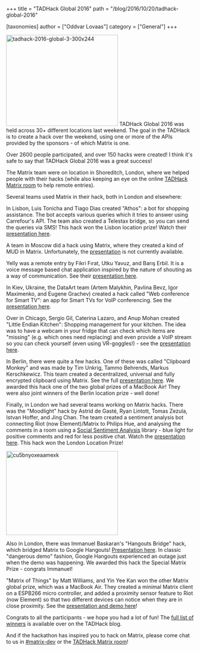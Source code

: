 +++
title = "TADHack Global 2016"
path = "/blog/2016/10/20/tadhack-global-2016"

[taxonomies]
author = ["Oddvar Lovaas"]
category = ["General"]
+++

<img src="/blog/wp-content/uploads/2016/10/TADHack-2016-Global-3-300x244.png" alt="tadhack-2016-global-3-300x244" width="300" height="244" class="alignleft size-full wp-image-1796" />
TADHack Global 2016 was held across 30+ different locations last weekend. The goal in the TADHack is to create a hack over the weekend, using one or more of the APIs provided by the sponsors - of which Matrix is one. 

Over 2600 people participated, and over 150 hacks were created! I think it's safe to say that TADHack Global 2016 was a great success!

The Matrix team were on location in Shoreditch, London, where we helped people with their hacks (while also keeping an eye on the online <a href="https://matrix.to/#/#tadhack-tadmentor-matrix:matrix.org">TADHack Matrix room</a> to help remote entries). 


Several teams used Matrix in their hack, both in London and elsewhere:

In Lisbon, Luis Tonicha and Tiago Dias created "Athos": a bot for shopping assistance. The bot accepts various queries which it tries to answer using Carrefour's API. The team also created a Telestax bridge, so you can send the queries via SMS! This hack won the Lisbon location prize! Watch their <a href="https://www.youtube.com/watch?v=sskei22iquQ&t=7m20s">presentation here</a>.

A team in Moscow did a hack using Matrix, where they created a kind of MUD in Matrix. Unfortunately, the <a href="https://www.youtube.com/watch?v=i0Y7VmeWX5c&t=3h40m20s">presentation</a> is not currently available.

Yelly was a remote entry by Fikri Fırat, Utku Yavuz, and Barış Erbil. It is a voice message based chat application inspired by the nature of shouting as a way of communication. See their <a href="https://youtu.be/Q7ePIZ3Y5hg">presentation here</a>.

In Kiev, Ukraine, the DataArt team (Artem Malykhin, Pavlina Bevz, Igor Maximenko, and Eugene Grachev) created a hack called "Web conference for Smart TV": an app for Smart TVs for VoIP conferencing. See the <a href="https://www.youtube.com/watch?v=EK1DwvRvdd4&t=13m50s">presentation here</a>.

Over in Chicago, Sergio Gil, Caterina Lazaro, and Anup Mohan created "Little Endian Kitchen": Shopping management for your kitchen. The idea was to have a webcam in your fridge that can check which items are "missing" (e.g. which ones need replacing) and even provide a VoIP stream so you can check yourself (even using VR-goggles!) - see the <a href="https://www.youtube.com/watch?v=CiIiO6vs_So&t=32m46s">presentation here</a>.

In Berlin, there were quite a few hacks. One of these was called "Clipboard Monkey" and was made by Tim Unkrig, Tammo Behrends, Markus Kerschkewicz. This team created a decentralized, universal and fully encrypted clipboard using Matrix. See the full <a href="https://www.youtube.com/watch?v=nrconLsom00&t=20m20s">presentation here</a>. We awarded this hack one of the two global prizes of a MacBook Air! They were also joint winners of the Berlin location prize - well done!

Finally, in London we had several teams working on Matrix hacks. There was the "Moodlight" hack by Astrid de Gasté, Ryan Lintott, Tomas Zezula, Istvan Hoffer, and Jing Chan. The team created a sentiment analysis bot connecting Riot (now Element)/Matrix to Philips Hue, and analysing the comments in a room using a <a href="https://algorithmia.com/algorithms/nlp/SocialSentimentAnalysis">Social Sentiment Analysis</a> library - blue light for positive comments and red for less positive chat. Watch the <a href="https://www.youtube.com/watch?v=X41RbOKTrbE&t=29m">presentation here</a>. This hack won the London Location Prize!

<img src="/blog/wp-content/uploads/2016/10/Cu5BNyoXEAAmexk-300x225.jpg" alt="cu5bnyoxeaamexk" width="300" height="225" class="alignleft size-medium wp-image-1794" />

Also in London, there was Immanuel Baskaran's "Hangouts Bridge" hack, which bridged Matrix to Google Hangouts! <a href="https://www.youtube.com/watch?v=X41RbOKTrbE&t=17m31s">Presentation here</a>. In classic "dangerous demo" fashion, Google Hangouts experienced an outage just when the demo was happening. We awarded this hack the Special Matrix Prize - congrats Immanuel!

"Matrix of Things" by Matt Williams, and Yin Yee Kan won the other Matrix global prize, which was a MacBook Air. They created a minimal Matrix client on a ESPB266 micro controller, and added a proximity sensor feature to Riot (now Element) so that two different devices can notice when they are in close proximity. See the <a href="https://www.youtube.com/watch?v=X41RbOKTrbE&t=11m30s">presentation and demo here</a>!

Congrats to all the participants - we hope you had a lot of fun! The <a href="http://blog.tadhack.com/2016/10/16/tadhack-2016-winners/">full list of winners</a> is available over on the TADHack blog.

And if the hackathon has inspired you to hack on Matrix, please come chat to us in <a href="https://matrix.to/#/#matrix-dev:matrix.org">#matrix-dev</a> or the <a href="https://matrix.to/#/#tadhack-tadmentor-matrix:matrix.org">TADHack Matrix room</a>!
